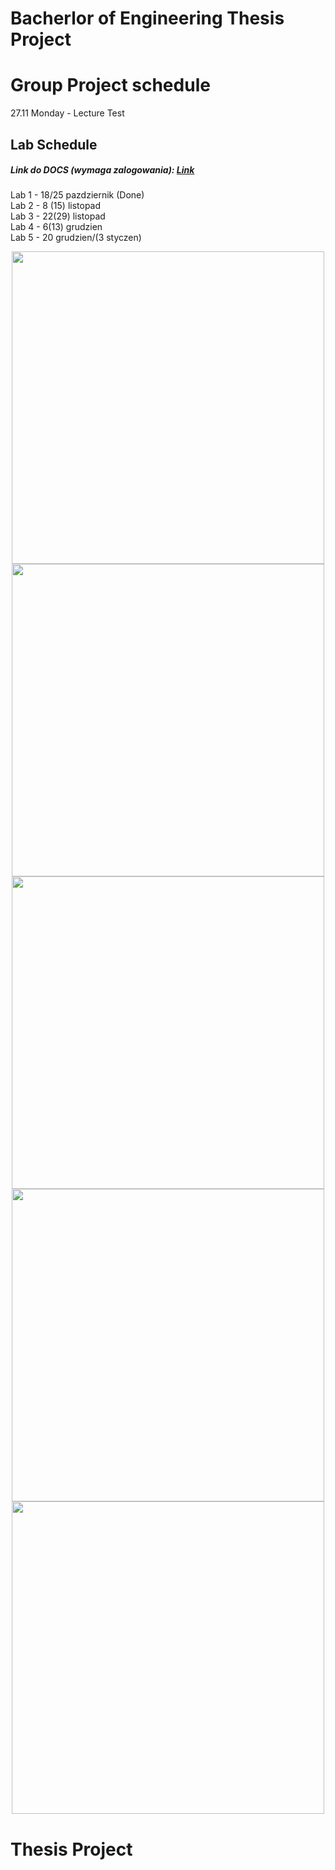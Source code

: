 # Bacherlor of Engineering Thesis Project 


# Group Project schedule
27.11 Monday - Lecture Test
## Lab Schedule
##### Link do DOCS (wymaga zalogowania): [Link](https://wutwaw-my.sharepoint.com/:w:/g/personal/01143941_pw_edu_pl/EbsZisHjjoVFrLKtBg8yo_EBNyz9U84IapRppCMOy2x8qw?e=mwnWxJ)

Lab 1 -  18/25 pazdziernik (Done)  
Lab 2 -  8 (15) listopad  
Lab 3 -  22(29) listopad  
Lab 4 -  6(13) grudzien  
Lab 5 -  20 grudzien/(3 styczen)  
<p align="center">
    <img src="https://github.com/Idawid/BEng-Thesis-Group-Project-/assets/80775030/67fee1da-0d95-4388-96ac-3f8da0f54588" width="500">
    <img src="https://github.com/Idawid/BEng-Thesis-Group-Project-/assets/80775030/fc30f07a-53f9-4f77-98fa-9499dfcb391d" width="500">
    <img src="https://github.com/Idawid/BEng-Thesis-Group-Project-/assets/80775030/9643e7ab-8e45-441f-a6ba-02b4c179b73f" width="500">
    <img src="https://github.com/Idawid/BEng-Thesis-Group-Project-/assets/80775030/19b4041f-a2da-46cc-ad39-41aace8d357f" width="500">
    <img src="https://github.com/Idawid/BEng-Thesis-Group-Project-/assets/80775030/002b2904-e543-4c09-80b4-bf48baf92f90" width="500">
</p>


# Thesis Project 
